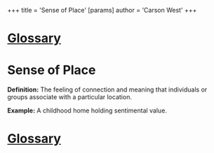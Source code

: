 +++
 title = 'Sense of Place'
[params]
	author = 'Carson West'
+++
# [Glossary](./../glossary/)

# Sense of Place

**Definition:** The feeling of connection and meaning that individuals or groups associate with a particular location.

**Example:**  A childhood home holding sentimental value.

# [Glossary](./../glossary/)